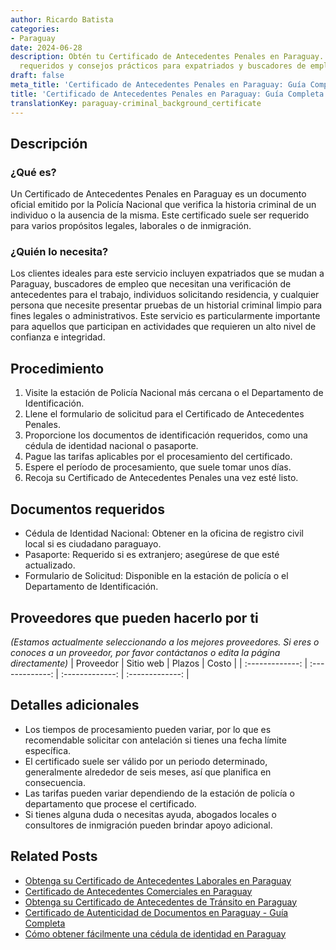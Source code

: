 ```yaml
---
author: Ricardo Batista
categories:
- Paraguay
date: 2024-06-28
description: Obtén tu Certificado de Antecedentes Penales en Paraguay. Pasos, documentos
  requeridos y consejos prácticos para expatriados y buscadores de empleo.
draft: false
meta_title: 'Certificado de Antecedentes Penales en Paraguay: Guía Completa'
title: 'Certificado de Antecedentes Penales en Paraguay: Guía Completa'
translationKey: paraguay-criminal_background_certificate
---
```



## Descripción
### ¿Qué es?
Un Certificado de Antecedentes Penales en Paraguay es un documento oficial emitido por la Policía Nacional que verifica la historia criminal de un individuo o la ausencia de la misma. Este certificado suele ser requerido para varios propósitos legales, laborales o de inmigración.

### ¿Quién lo necesita?
Los clientes ideales para este servicio incluyen expatriados que se mudan a Paraguay, buscadores de empleo que necesitan una verificación de antecedentes para el trabajo, individuos solicitando residencia, y cualquier persona que necesite presentar pruebas de un historial criminal limpio para fines legales o administrativos. Este servicio es particularmente importante para aquellos que participan en actividades que requieren un alto nivel de confianza e integridad.

## Procedimiento

1. Visite la estación de Policía Nacional más cercana o el Departamento de Identificación.
2. Llene el formulario de solicitud para el Certificado de Antecedentes Penales.
3. Proporcione los documentos de identificación requeridos, como una cédula de identidad nacional o pasaporte.
4. Pague las tarifas aplicables por el procesamiento del certificado.
5. Espere el período de procesamiento, que suele tomar unos días.
6. Recoja su Certificado de Antecedentes Penales una vez esté listo.

## Documentos requeridos

- Cédula de Identidad Nacional: Obtener en la oficina de registro civil local si es ciudadano paraguayo.
- Pasaporte: Requerido si es extranjero; asegúrese de que esté actualizado.
- Formulario de Solicitud: Disponible en la estación de policía o el Departamento de Identificación.

## Proveedores que pueden hacerlo por ti
_(Estamos actualmente seleccionando a los mejores proveedores. Si eres o conoces a un proveedor, por favor contáctanos o edita la página directamente)_
| Proveedor        |     Sitio web     |     Plazos    |       Costo      |
| :-------------: | :-------------: |  :-------------: | :-------------: |

## Detalles adicionales

- Los tiempos de procesamiento pueden variar, por lo que es recomendable solicitar con antelación si tienes una fecha límite específica.
- El certificado suele ser válido por un periodo determinado, generalmente alrededor de seis meses, así que planifica en consecuencia.
- Las tarifas pueden variar dependiendo de la estación de policía o departamento que procese el certificado.
- Si tienes alguna duda o necesitas ayuda, abogados locales o consultores de inmigración pueden brindar apoyo adicional.


## Related Posts

- [Obtenga su Certificado de Antecedentes Laborales en Paraguay](https://tramitit.com/es/guides/paraguay/certificado_de_antecedentes_laborales/)
- [Certificado de Antecedentes Comerciales en Paraguay](https://tramitit.com/es/guides/paraguay/certificado_de_antecedentes_comerciales/)
- [Obtenga su Certificado de Antecedentes de Tránsito en Paraguay](https://tramitit.com/es/guides/paraguay/certificado_de_antecedentes_de_tránsito/)
- [Certificado de Autenticidad de Documentos en Paraguay - Guía Completa](https://tramitit.com/es/guides/paraguay/certificado_de_autenticidad_de_documentos/)
- [Cómo obtener fácilmente una cédula de identidad en Paraguay](https://tramitit.com/es/guides/paraguay/cédula_de_identidad/)